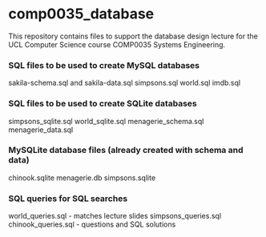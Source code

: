 # comp0035_database

This repository contains files to support the database design lecture for the UCL Computer Science course COMP0035 Systems Engineering.

### SQL files to be used to create MySQL databases
sakila-schema.sql and sakila-data.sql
simpsons.sql
world.sql
imdb.sql

### SQL files to be used to create SQLite databases
simpsons_sqlite.sql
world_sqlite.sql
menagerie_schema.sql
menagerie_data.sql

### MySQLite database files (already created with schema and data)
chinook.sqlite
menagerie.db
simpsons.sqlite

### SQL queries for SQL searches
world_queries.sql - matches lecture slides
simpsons_queries.sql
chinook_queries.sql - questions and SQL solutions
